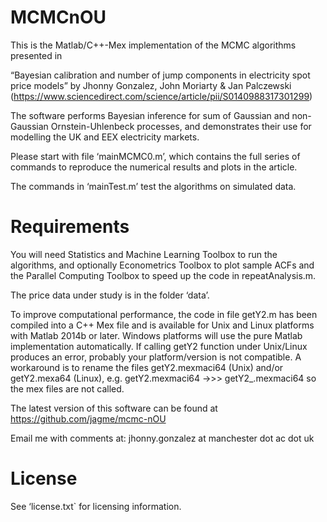 
MCMCnOU
==========

This is the Matlab/C++-Mex implementation of the MCMC algorithms presented in

“Bayesian calibration and number of jump components in electricity spot price models” by
Jhonny Gonzalez, John Moriarty & Jan Palczewski (https://www.sciencedirect.com/science/article/pii/S0140988317301299)

The software performs Bayesian inference for sum of Gaussian and non-Gaussian Ornstein-Uhlenbeck processes, and demonstrates their use for modelling the UK and EEX electricity markets.

Please start with file ‘mainMCMC0.m’, which contains the full series of commands to reproduce the numerical results and plots in the article.

The commands in ‘mainTest.m’ test the algorithms on simulated data. 

Requirements
============

You will need Statistics and Machine Learning Toolbox to run the algorithms, and optionally Econometrics Toolbox to plot sample ACFs and the Parallel Computing Toolbox to speed up the code in repeatAnalysis.m. 

The price data under study is in the folder ‘data’.

To improve computational performance, the code in file getY2.m has been compiled 
into a C++ Mex file and is available for Unix and Linux platforms with 
Matlab 2014b or later. Windows platforms will use the pure Matlab implementation automatically. If calling getY2 function under Unix/Linux produces an error, 
probably your platform/version is not compatible.  A workaround is to rename 
the files getY2.mexmaci64 (Unix) and/or getY2.mexa64 (Linux), e.g.
getY2.mexmaci64 ->>> getY2_.mexmaci64 so the mex files are not called.

The latest version of this software can be found at https://github.com/jagme/mcmc-nOU

Email me with comments at: jhonny.gonzalez at manchester dot ac dot uk 
                           

License
============
See ‘license.txt` for licensing information.
